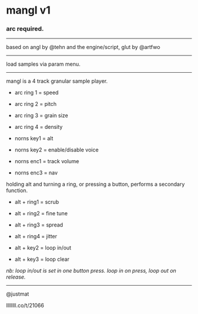 # mangl v1

### arc required.

---

based on angl
by @tehn and the
engine/script, glut by @artfwo

---

load samples via param menu.

---


mangl is a 4 track granular
sample player.

* arc ring 1 = speed
* arc ring 2 = pitch
* arc ring 3 = grain size
* arc ring 4 = density

* norns key1 = alt
* norns key2 = enable/disable
               voice
* norns enc1 = track volume
* norns enc3 = nav

holding alt and turning a ring,
or pressing a button,
performs a secondary
function.

* alt + ring1 = scrub
* alt + ring2 = fine tune
* alt + ring3 = spread
* alt + ring4 = jitter

* alt + key2 = loop in/out
* alt + key3 = loop clear

_nb: loop in/out is set in
one button press. loop in
on press, loop out on release._

---

@justmat

llllllll.co/t/21066
